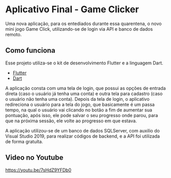 # Aplicativo Final - Game Clicker

Uma nova aplicação, para os entediados durante essa quarentena, o novo mini jogo Game Click, utilizando-se de login via API e banco de dados remoto.

## Como funciona

Esse projeto utiliza-se o kit de desenvolvimento Flutter e a linguagem Dart.

- [Flutter](https://flutter.dev/)
- [Dart](https://dart.dev/)

A aplicação consta com uma tela de login, que possui as opções de entrada direta (caso o usuário já tenha uma conta) e outra tela para cadastro (caso o usuário não tenha uma conta). Depois da tela de login, o aplicativo redireciona o usuário para a tela do jogo, que basicamente é um passa tempo, na qual o usuário vai clicando no botão a fim de aumentar sua pontuação, após isso, ele pode salvar o seu progresso onde parou, para que na próxima sessão, ele volte ao progresso em que estava.
 
 A aplicação utilizou-se de um banco de dados SQLServer, com auxilio do Visual Studio 2019, para realizar códigos de backend, e a API foi utilizada de forma gratuíta.

## Video no Youtube

https://youtu.be/7sHdZ9YFDb0
